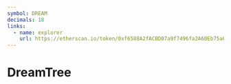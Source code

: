 ```yaml
---
symbol: DREAM
decimals: 18
links:
  - name: explorer
    url: https://etherscan.io/token/0xf6588A2fACBD07a9f7496fa2A60Eb75a63fd4fC5
---
```


# DreamTree
